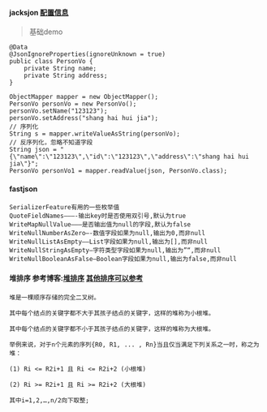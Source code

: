 


#### jacksjon [配置信息](jackjson.md)
> 基础demo
```text
@Data
@JsonIgnoreProperties(ignoreUnknown = true)
public class PersonVo {
    private String name;
    private String address;
}

ObjectMapper mapper = new ObjectMapper();
PersonVo personVo = new PersonVo();
personVo.setName("123123");
personVo.setAddress("shang hai hui jia");
// 序列化
String s = mapper.writeValueAsString(personVo);
// 反序列化，忽略不知道字段
String json = "{\"name\":\"123123\",\"id\":\"123123\",\"address\":\"shang hai hui jia\"}";
PersonVo personVo1 = mapper.readValue(json, PersonVo.class);
```
#### fastjson 
```text
SerializerFeature有用的一些枚举值
QuoteFieldNames———-输出key时是否使用双引号,默认为true 
WriteMapNullValue——–是否输出值为null的字段,默认为false 
WriteNullNumberAsZero—-数值字段如果为null,输出为0,而非null 
WriteNullListAsEmpty—–List字段如果为null,输出为[],而非null 
WriteNullStringAsEmpty—字符类型字段如果为null,输出为”“,而非null 
WriteNullBooleanAsFalse–Boolean字段如果为null,输出为false,而非null
```

#### 堆排序 参考博客:[堆排序](http://www.cnblogs.com/jingmoxukong/p/4303826.html) [其他排序可以参考](http://www.cnblogs.com/jingmoxukong/p/4329079.html)
```text
堆是一棵顺序存储的完全二叉树。

其中每个结点的关键字都不大于其孩子结点的关键字，这样的堆称为小根堆。

其中每个结点的关键字都不小于其孩子结点的关键字，这样的堆称为大根堆。

举例来说，对于n个元素的序列{R0, R1, ... , Rn}当且仅当满足下列关系之一时，称之为堆：

(1) Ri <= R2i+1 且 Ri <= R2i+2 (小根堆)

(2) Ri >= R2i+1 且 Ri >= R2i+2 (大根堆)

其中i=1,2,…,n/2向下取整; 

```
